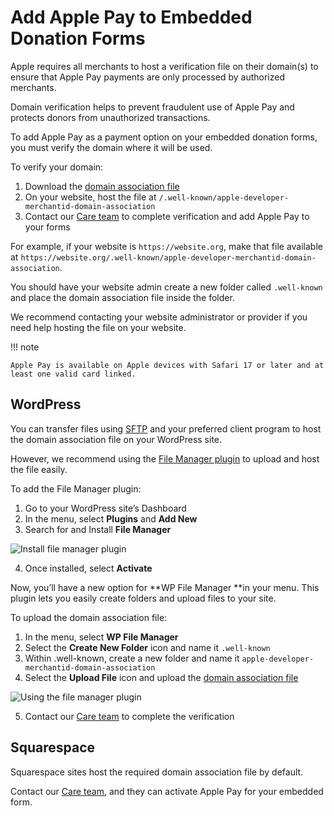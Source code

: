 # Add Apple Pay to Embedded Donation Forms

Apple requires all merchants to host a verification file on their domain(s) to ensure that Apple Pay payments are only processed by authorized merchants.

Domain verification helps to prevent fraudulent use of Apple Pay and protects donors from unauthorized transactions.

To add Apple Pay as a payment option on your embedded donation forms, you must verify the domain where it will be used.

To verify your domain:

1. Download the [domain association file](https://stripe.com/files/apple-pay/apple-developer-merchantid-domain-association)
2. On your website, host the file at `/.well-known/apple-developer-merchantid-domain-association`
3. Contact our [Care team](https://support.classy.org/s/contactcare) to complete verification and add Apple Pay to your forms

For example, if your website is `https://website.org`, make that file available at `https://website.org/.well-known/apple-developer-merchantid-domain-association`.

You should have your website admin create a new folder called `.well-known` and place the domain association file inside the folder.

We recommend contacting your website administrator or provider if you need help hosting the file on your website.

!!! note

    Apple Pay is available on Apple devices with Safari 17 or later and at least one valid card linked.

## WordPress

You can transfer files using [SFTP](https://wordpress.com/support/sftp/) and your preferred client program to host the domain association file on your WordPress site.

However, we recommend using the [File Manager plugin](https://wordpress.org/plugins/wp-file-manager/) to upload and host the file easily.

To add the File Manager plugin:

1. Go to your WordPress site’s Dashboard
2. In the menu, select **Plugins** and **Add New**
3. Search for and Install **File Manager**

![Install file manager plugin](https://learn.classy.org/rs/673-DCU-558/images/edf-apple-pay-file-manager-plugin.png?version=1)

4. Once installed, select **Activate**

Now, you’ll have a new option for **WP File Manager **in your menu. This plugin lets you easily create folders and upload files to your site.

To upload the domain association file:

1. In the menu, select **WP File Manager**
2. Select the **Create New Folder** icon and name it `.well-known`
3. Within .well-known, create a new folder and name it `apple-developer-merchantid-domain-association`
4. Select the **Upload File** icon and upload the [domain association file](https://stripe.com/files/apple-pay/apple-developer-merchantid-domain-association)

![Using the file manager plugin](https://learn.classy.org/rs/673-DCU-558/images/edf-apple-pay-using-file-manager.png?version=0)

5. Contact our [Care team](https://support.classy.org/s/contactcare) to complete the verification

## Squarespace

Squarespace sites host the required domain association file by default.

Contact our [Care team](https://support.classy.org/s/contactcare), and they can activate Apple Pay for your embedded form.
